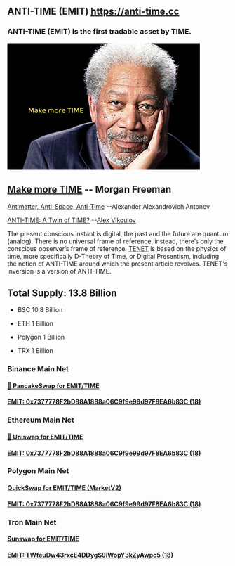 ## ANTI-TIME (EMIT) https://anti-time.cc
### ANTI-TIME (EMIT) is the first tradable asset by TIME.



![Make more TIME](MorganFreeman.jpg)

## [Make more TIME](https://youtu.be/TIf241ZDyRo) -- Morgan Freeman

[Antimatter, Anti-Space, Anti-Time](https://www.scirp.org/pdf/jmp_2021042715394684.pdf) --Alexander Alexandrovich Antonov

[ANTI-TIME: A Twin of TIME?](https://www.ecstadelic.net/top-stories/anti-time-a-twin-of-time) --[Alex Vikoulov](https://www.alexvikoulov.com/)

The present conscious instant is digital, the past and the future are quantum (analog). There is no universal frame of reference, instead, there’s only the conscious observer’s frame of reference. [TENET](https://en.wikipedia.org/wiki/Tenet_(film)) is based on the physics of time, more specifically D-Theory of Time, or Digital Presentism, including the notion of ANTI-TIME around which the present article revolves. TENET's inversion is a version of ANTI-TIME. 


## Total Supply: 13.8 Billion

- BSC 10.8 Billion

- ETH 1 Billion

- Polygon 1 Billion

- TRX 1 Billion

### Binance Main Net


#### [🥞 PancakeSwap for EMIT/TIME](https://pancakeswap.finance/swap?inputCurrency=0x13460EAAeaDe9427957F26A570345490b5d7910F&outputCurrency=0x7377778F2bD88A1888a06C9f9e99d97F8EA6b83C) 

#### [EMIT: 0x7377778F2bD88A1888a06C9f9e99d97F8EA6b83C (18)](https://bscscan.com/token/0x7377778F2bD88A1888a06C9f9e99d97F8EA6b83C)

### Ethereum Main Net


#### [🦄 Uniswap for EMIT/TIME](https://app.uniswap.org/#/swap?inputCurrency=0x13460EAAeaDe9427957F26A570345490b5d7910F&outputCurrency=0x7377778F2bD88A1888a06C9f9e99d97F8EA6b83C)

#### [EMIT: 0x7377778F2bD88A1888a06C9f9e99d97F8EA6b83C (18)](https://etherscan.io/token/0x7377778F2bD88A1888a06C9f9e99d97F8EA6b83C)

### Polygon Main Net


#### [QuickSwap for EMIT/TIME (MarketV2)](https://quickswap.exchange/#/swap?inputCurrency=0x13460EAAeaDe9427957F26A570345490b5d7910F&outputCurrency=0x7377778F2bD88A1888a06C9f9e99d97F8EA6b83C)

#### [EMIT: 0x7377778F2bD88A1888a06C9f9e99d97F8EA6b83C (18)](https://polygonscan.com/token/0x7377778f2bd88a1888a06c9f9e99d97f8ea6b83c)

### Tron Main Net


#### [Sunswap for EMIT/TIME](https://sunswap.com/#/v2?lang=en-US&t0=TXoCbWbeZVgGixj9vGFYUYephuaJdYMUms&t1=TWfeuDw43rxcE4DDygS9iWopY3kZyAwpc5&type=swap)

#### [EMIT: TWfeuDw43rxcE4DDygS9iWopY3kZyAwpc5 (18)](https://tronscan.org/#/token20/TWfeuDw43rxcE4DDygS9iWopY3kZyAwpc5)

<!--
**ANTI-TIME/ANTI-TIME** is a ✨ _special_ ✨ repository because its `README.md` (this file) appears on your GitHub profile.

Here are some ideas to get you started:

- 🔭 I’m currently working on ...
- 🌱 I’m currently learning ...
- 👯 I’m looking to collaborate on ...
- 🤔 I’m looking for help with ...
- 💬 Ask me about ...
- 📫 How to reach me: ...
- 😄 Pronouns: ...
- ⚡ Fun fact: ...
-->
